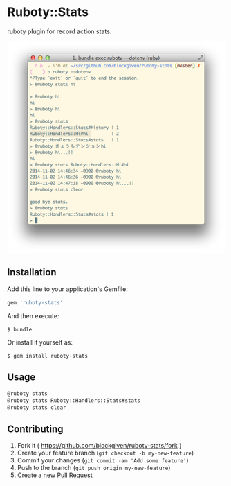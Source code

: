 # Ruboty::Stats

ruboty plugin for record action stats.

![screenshot](screenshot.png)

## Installation

Add this line to your application's Gemfile:

```ruby
gem 'ruboty-stats'
```

And then execute:

    $ bundle

Or install it yourself as:

    $ gem install ruboty-stats

## Usage

    @ruboty stats
    @ruboty stats Ruboty::Handlers::Stats#stats
    @ruboty stats clear

## Contributing

1. Fork it ( https://github.com/blockgiven/ruboty-stats/fork )
2. Create your feature branch (`git checkout -b my-new-feature`)
3. Commit your changes (`git commit -am 'Add some feature'`)
4. Push to the branch (`git push origin my-new-feature`)
5. Create a new Pull Request
